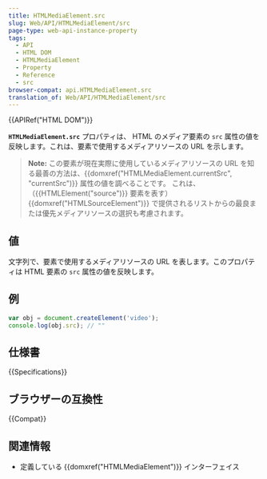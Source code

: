```yaml
---
title: HTMLMediaElement.src
slug: Web/API/HTMLMediaElement/src
page-type: web-api-instance-property
tags:
  - API
  - HTML DOM
  - HTMLMediaElement
  - Property
  - Reference
  - src
browser-compat: api.HTMLMediaElement.src
translation_of: Web/API/HTMLMediaElement/src
---
```

{{APIRef("HTML DOM")}}

**`HTMLMediaElement.src`** プロパティは、 HTML のメディア要素の `src` 属性の値を反映します。これは、要素で使用するメディアリソースの URL を示します。

> **Note:** この要素が現在実際に使用しているメディアリソースの URL を知る最善の方法は、{{domxref("HTMLMediaElement.currentSrc", "currentSrc")}} 属性の値を調べることです。 これは、（{{HTMLElement("source")}} 要素を表す）{{domxref("HTMLSourceElement")}} で提供されるリストからの最良または優先メディアリソースの選択も考慮されます。

## 値

文字列で、要素で使用するメディアリソースの URL を表します。このプロパティは HTML 要素の `src` 属性の値を反映します。

## 例

```js
var obj = document.createElement('video');
console.log(obj.src); // ""
```

## 仕様書

{{Specifications}}

## ブラウザーの互換性

{{Compat}}

## 関連情報

- 定義している {{domxref("HTMLMediaElement")}} インターフェイス

